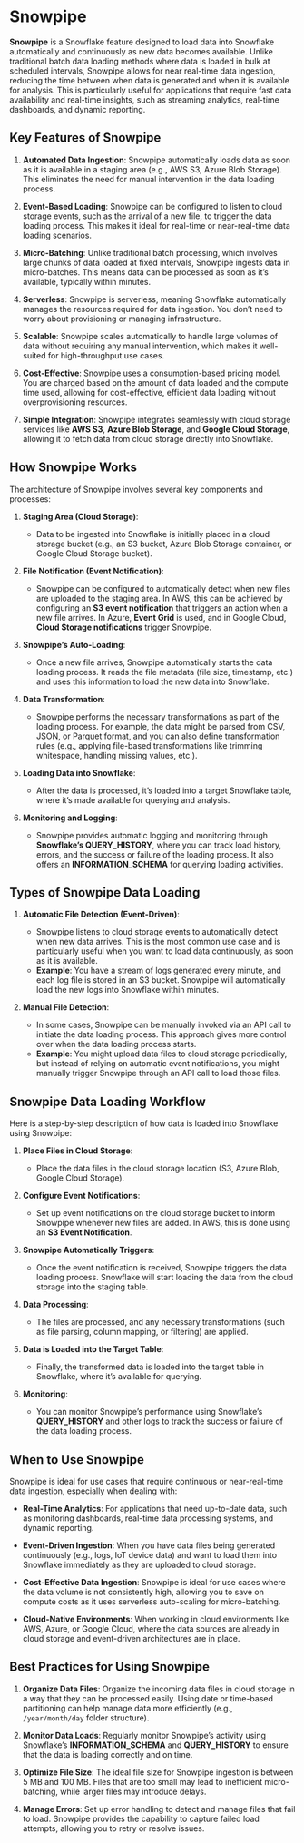 # Snowpipe

**Snowpipe** is a Snowflake feature designed to load data into Snowflake automatically and continuously as new data becomes available. Unlike traditional batch data loading methods where data is loaded in bulk at scheduled intervals, Snowpipe allows for near real-time data ingestion, reducing the time between when data is generated and when it is available for analysis. This is particularly useful for applications that require fast data availability and real-time insights, such as streaming analytics, real-time dashboards, and dynamic reporting.


## Key Features of Snowpipe

1.  **Automated Data Ingestion**: Snowpipe automatically loads data as soon as it is available in a staging area (e.g., AWS S3, Azure Blob Storage). This eliminates the need for manual intervention in the data loading process.
    
2.  **Event-Based Loading**: Snowpipe can be configured to listen to cloud storage events, such as the arrival of a new file, to trigger the data loading process. This makes it ideal for real-time or near-real-time data loading scenarios.
    
3.  **Micro-Batching**: Unlike traditional batch processing, which involves large chunks of data loaded at fixed intervals, Snowpipe ingests data in micro-batches. This means data can be processed as soon as it’s available, typically within minutes.
    
4.  **Serverless**: Snowpipe is serverless, meaning Snowflake automatically manages the resources required for data ingestion. You don’t need to worry about provisioning or managing infrastructure.
    
5.  **Scalable**: Snowpipe scales automatically to handle large volumes of data without requiring any manual intervention, which makes it well-suited for high-throughput use cases.
    
6.  **Cost-Effective**: Snowpipe uses a consumption-based pricing model. You are charged based on the amount of data loaded and the compute time used, allowing for cost-effective, efficient data loading without overprovisioning resources.
    
7.  **Simple Integration**: Snowpipe integrates seamlessly with cloud storage services like **AWS S3**, **Azure Blob Storage**, and **Google Cloud Storage**, allowing it to fetch data from cloud storage directly into Snowflake.
    


## How Snowpipe Works
The architecture of Snowpipe involves several key components and processes:

1.  **Staging Area (Cloud Storage)**:
    
    -   Data to be ingested into Snowflake is initially placed in a cloud storage bucket (e.g., an S3 bucket, Azure Blob Storage container, or Google Cloud Storage bucket).
2.  **File Notification (Event Notification)**:
    
    -   Snowpipe can be configured to automatically detect when new files are uploaded to the staging area. In AWS, this can be achieved by configuring an **S3 event notification** that triggers an action when a new file arrives. In Azure, **Event Grid** is used, and in Google Cloud, **Cloud Storage notifications** trigger Snowpipe.
3.  **Snowpipe’s Auto-Loading**:
    
    -   Once a new file arrives, Snowpipe automatically starts the data loading process. It reads the file metadata (file size, timestamp, etc.) and uses this information to load the new data into Snowflake.
4.  **Data Transformation**:
    
    -   Snowpipe performs the necessary transformations as part of the loading process. For example, the data might be parsed from CSV, JSON, or Parquet format, and you can also define transformation rules (e.g., applying file-based transformations like trimming whitespace, handling missing values, etc.).
5.  **Loading Data into Snowflake**:
    
    -   After the data is processed, it’s loaded into a target Snowflake table, where it’s made available for querying and analysis.
6.  **Monitoring and Logging**:
    
    -   Snowpipe provides automatic logging and monitoring through **Snowflake’s QUERY_HISTORY**, where you can track load history, errors, and the success or failure of the loading process. It also offers an **INFORMATION_SCHEMA** for querying loading activities.

## Types of Snowpipe Data Loading

1.  **Automatic File Detection (Event-Driven)**:
    
    -   Snowpipe listens to cloud storage events to automatically detect when new data arrives. This is the most common use case and is particularly useful when you want to load data continuously, as soon as it is available.
    -   **Example**: You have a stream of logs generated every minute, and each log file is stored in an S3 bucket. Snowpipe will automatically load the new logs into Snowflake within minutes.
2.  **Manual File Detection**:
    
    -   In some cases, Snowpipe can be manually invoked via an API call to initiate the data loading process. This approach gives more control over when the data loading process starts.
    -   **Example**: You might upload data files to cloud storage periodically, but instead of relying on automatic event notifications, you might manually trigger Snowpipe through an API call to load those files.


## Snowpipe Data Loading Workflow

Here is a step-by-step description of how data is loaded into Snowflake using Snowpipe:

1.  **Place Files in Cloud Storage**:
    
    -   Place the data files in the cloud storage location (S3, Azure Blob, Google Cloud Storage).
2.  **Configure Event Notifications**:
    
    -   Set up event notifications on the cloud storage bucket to inform Snowpipe whenever new files are added. In AWS, this is done using an **S3 Event Notification**.
3.  **Snowpipe Automatically Triggers**:
    
    -   Once the event notification is received, Snowpipe triggers the data loading process. Snowflake will start loading the data from the cloud storage into the staging table.
4.  **Data Processing**:
    
    -   The files are processed, and any necessary transformations (such as file parsing, column mapping, or filtering) are applied.
5.  **Data is Loaded into the Target Table**:
    
    -   Finally, the transformed data is loaded into the target table in Snowflake, where it’s available for querying.
6.  **Monitoring**:
    
    -   You can monitor Snowpipe’s performance using Snowflake’s **QUERY_HISTORY** and other logs to track the success or failure of the data loading process.

## When to Use Snowpipe

Snowpipe is ideal for use cases that require continuous or near-real-time data ingestion, especially when dealing with:

-   **Real-Time Analytics**: For applications that need up-to-date data, such as monitoring dashboards, real-time data processing systems, and dynamic reporting.
    
-   **Event-Driven Ingestion**: When you have data files being generated continuously (e.g., logs, IoT device data) and want to load them into Snowflake immediately as they are uploaded to cloud storage.
    
-   **Cost-Effective Data Ingestion**: Snowpipe is ideal for use cases where the data volume is not consistently high, allowing you to save on compute costs as it uses serverless auto-scaling for micro-batching.
    
-   **Cloud-Native Environments**: When working in cloud environments like AWS, Azure, or Google Cloud, where the data sources are already in cloud storage and event-driven architectures are in place.

## Best Practices for Using Snowpipe

1.  **Organize Data Files**: Organize the incoming data files in cloud storage in a way that they can be processed easily. Using date or time-based partitioning can help manage data more efficiently (e.g., `/year/month/day` folder structure).
    
2.  **Monitor Data Loads**: Regularly monitor Snowpipe’s activity using Snowflake’s **INFORMATION_SCHEMA** and **QUERY_HISTORY** to ensure that the data is loading correctly and on time.
    
3.  **Optimize File Size**: The ideal file size for Snowpipe ingestion is between 5 MB and 100 MB. Files that are too small may lead to inefficient micro-batching, while larger files may introduce delays.
    
4.  **Manage Errors**: Set up error handling to detect and manage files that fail to load. Snowpipe provides the capability to capture failed load attempts, allowing you to retry or resolve issues.
